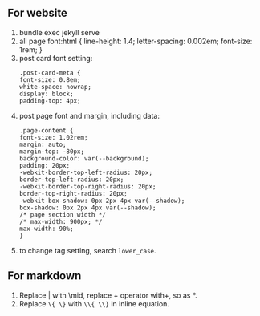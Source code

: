 ## For website

1. bundle exec jekyll serve
2. all page font:html {
   line-height: 1.4;
   letter-spacing: 0.002em;
   font-size: 1rem;
   }
3. post card font setting:
   ```
   .post-card-meta {
   font-size: 0.8em;
   white-space: nowrap;
   display: block;
   padding-top: 4px;

   ```
4. post page font and margin, including data:
   ```
   .page-content {
   font-size: 1.02rem;
   margin: auto;
   margin-top: -80px;
   background-color: var(--background);
   padding: 20px;
   -webkit-border-top-left-radius: 20px;
   border-top-left-radius: 20px;
   -webkit-border-top-right-radius: 20px;
   border-top-right-radius: 20px;
   -webkit-box-shadow: 0px 2px 4px var(--shadow);
   box-shadow: 0px 2px 4px var(--shadow);
   /* page section width */
   /* max-width: 900px; */
   max-width: 90%;
   }
   ```
5. to change tag setting, search `lower_case`.

## For markdown

1. Replace | with \mid, replace + operator with\+, so as \*.
2. Replace `\{ \}` with `\\{ \\}` in inline equation.
